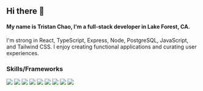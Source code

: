 ## Hi there 👋

#### My name is Tristan Chao, I'm a full-stack developer in Lake Forest, CA.

I'm strong in React, TypeScript, Express, Node, PostgreSQL, JavaScript, and Tailwind CSS. I enjoy creating functional applications and curating user experiences. 

### Skills/Frameworks

<img src='https://ziadoua.github.io/m3-Markdown-Badges/badges/React/react2.svg' /> <img src='https://ziadoua.github.io/m3-Markdown-Badges/badges/TypeScript/typescript1.svg' /> <img src='https://ziadoua.github.io/m3-Markdown-Badges/badges/NodeJS/nodejs2.svg' /> <img src='https://ziadoua.github.io/m3-Markdown-Badges/badges/Express/express3.svg' /> <img src='https://ziadoua.github.io/m3-Markdown-Badges/badges/PostgreSQL/postgresql1.svg' /> <img src='https://ziadoua.github.io/m3-Markdown-Badges/badges/Javascript/javascript3.svg' /> <img src='https://ziadoua.github.io/m3-Markdown-Badges/badges/TailwindCSS/tailwindcss2.svg' /> <img src='https://ziadoua.github.io/m3-Markdown-Badges/badges/HTML/html2.svg' /> <img src='https://ziadoua.github.io/m3-Markdown-Badges/badges/CSS/css1.svg' />

<!--
**TristanChao/TristanChao** is a ✨ _special_ ✨ repository because its `README.md` (this file) appears on your GitHub profile.

Here are some ideas to get you started:

- 🔭 I’m currently working on ...
- 🌱 I’m currently learning ...
- 👯 I’m looking to collaborate on ...
- 🤔 I’m looking for help with ...
- 💬 Ask me about ...
- 📫 How to reach me: ...
- 😄 Pronouns: ...
- ⚡ Fun fact: ...
-->
